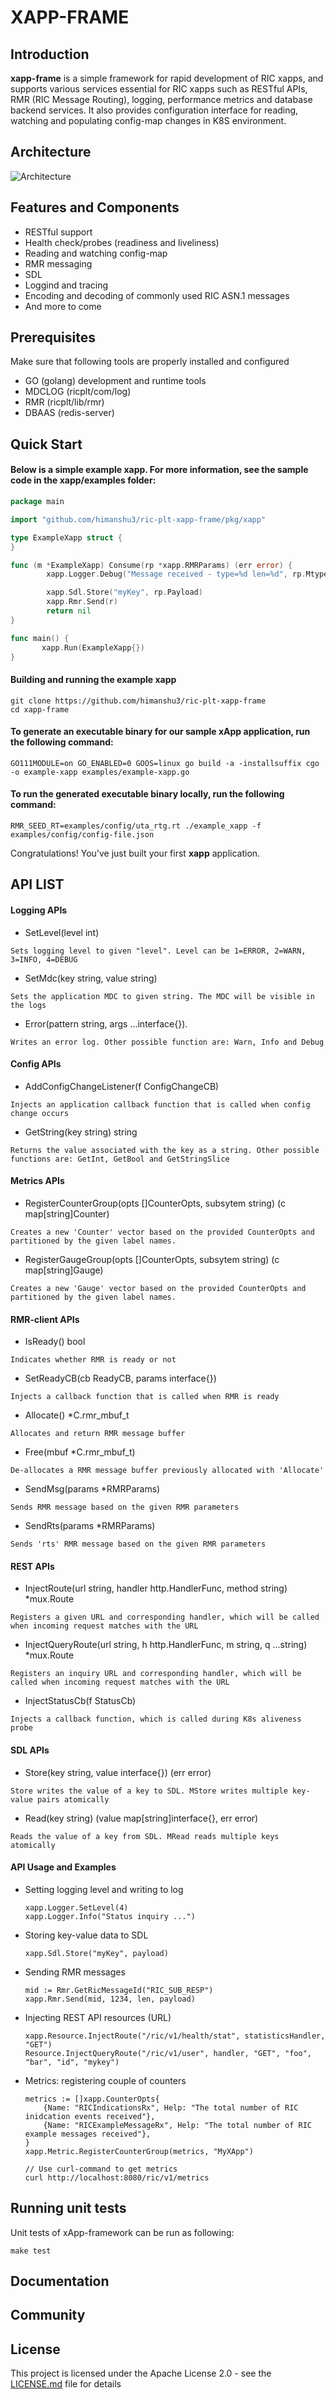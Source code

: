 # XAPP-FRAME

## Introduction
**xapp-frame** is a simple framework for rapid development of RIC xapps, and supports various services essential for RIC xapps such as RESTful APIs, RMR (RIC Message Routing), logging, performance metrics and database backend services. It also provides configuration interface for reading, watching and populating config-map changes in K8S environment.

## Architecture

![Architecture](assets/xappframe-arch.png)

## Features and Components

* RESTful support
* Health check/probes (readiness and liveliness)
* Reading and watching config-map
* RMR messaging
* SDL
* Loggind and tracing
* Encoding and decoding of commonly used RIC ASN.1 messages
* And more to come

## Prerequisites
Make sure that following tools are properly installed and configured
* GO (golang) development and runtime tools
* MDCLOG (ricplt/com/log)
* RMR (ricplt/lib/rmr)
* DBAAS (redis-server)

## Quick Start

#### Below is a simple example xapp. For more information, see the sample code in the xapp/examples folder:
```go
package main

import "github.com/himanshu3/ric-plt-xapp-frame/pkg/xapp"

type ExampleXapp struct {
}

func (m *ExampleXapp) Consume(rp *xapp.RMRParams) (err error) {
        xapp.Logger.Debug("Message received - type=%d len=%d", rp.Mtype, rp.PayloadLen)

        xapp.Sdl.Store("myKey", rp.Payload)
        xapp.Rmr.Send(r)
        return nil
}

func main() {
       xapp.Run(ExampleXapp{})
}
```
#### Building and running the example xapp

    git clone https://github.com/himanshu3/ric-plt-xapp-frame
    cd xapp-frame

#### To generate an executable binary for our sample xApp application, run the following command:

    GO111MODULE=on GO_ENABLED=0 GOOS=linux go build -a -installsuffix cgo -o example-xapp examples/example-xapp.go

#### To run the generated executable binary locally, run the following command:

    RMR_SEED_RT=examples/config/uta_rtg.rt ./example_xapp -f examples/config/config-file.json

Congratulations! You've just built your first **xapp** application.

## API LIST
#### Logging APIs
 * SetLevel(level int)
  ```
  Sets logging level to given "level". Level can be 1=ERROR, 2=WARN, 3=INFO, 4=DEBUG
  ```
 * SetMdc(key string, value string)
  ```
  Sets the application MDC to given string. The MDC will be visible in the logs
  ```
 * Error(pattern string, args ...interface{}).
  ```
  Writes an error log. Other possible function are: Warn, Info and Debug
  ```

#### Config APIs
 * AddConfigChangeListener(f ConfigChangeCB)
  ```
  Injects an application callback function that is called when config change occurs
  ```
 * GetString(key string) string
  ```
  Returns the value associated with the key as a string. Other possible functions are: GetInt, GetBool and GetStringSlice
  ```

#### Metrics APIs
 * RegisterCounterGroup(opts []CounterOpts, subsytem string) (c map[string]Counter)
  ```
  Creates a new 'Counter' vector based on the provided CounterOpts and partitioned by the given label names.
  ```
 * RegisterGaugeGroup(opts []CounterOpts, subsytem string) (c map[string]Gauge)
  ```
  Creates a new 'Gauge' vector based on the provided CounterOpts and partitioned by the given label names.
  ```

#### RMR-client APIs
 * IsReady() bool
  ```
  Indicates whether RMR is ready or not
  ```
 * SetReadyCB(cb ReadyCB, params interface{})
  ```
  Injects a callback function that is called when RMR is ready
  ```
 * Allocate() *C.rmr_mbuf_t
  ```
  Allocates and return RMR message buffer
  ```
 * Free(mbuf *C.rmr_mbuf_t)
  ```
  De-allocates a RMR message buffer previously allocated with 'Allocate'
  ```
 * SendMsg(params *RMRParams)
  ```
  Sends RMR message based on the given RMR parameters
  ```
 * SendRts(params *RMRParams)
  ```
  Sends 'rts' RMR message based on the given RMR parameters
  ```

#### REST APIs
 * InjectRoute(url string, handler http.HandlerFunc, method string) *mux.Route
  ```
  Registers a given URL and corresponding handler, which will be called when incoming request matches with the URL
  ```
 * InjectQueryRoute(url string, h http.HandlerFunc, m string, q ...string) *mux.Route
  ```
  Registers an inquiry URL and corresponding handler, which will be called when incoming request matches with the URL
  ```
 * InjectStatusCb(f StatusCb)
  ```
  Injects a callback function, which is called during K8s aliveness probe
  ```

#### SDL APIs
 * Store(key string, value interface{}) (err error)
  ```
  Store writes the value of a key to SDL. MStore writes multiple key-value pairs atomically
  ```
 * Read(key string) (value map[string]interface{}, err error)
  ```
  Reads the value of a key from SDL. MRead reads multiple keys atomically
  ```

#### API Usage and Examples
* Setting logging level and writing to log
    ```
    xapp.Logger.SetLevel(4)
    xapp.Logger.Info("Status inquiry ...")
    ```
* Storing key-value data to SDL
    ```
    xapp.Sdl.Store("myKey", payload)
    ```
* Sending RMR messages
    ```
    mid := Rmr.GetRicMessageId("RIC_SUB_RESP")
    xapp.Rmr.Send(mid, 1234, len, payload)
    ```
* Injecting REST API resources (URL)
    ```
    xapp.Resource.InjectRoute("/ric/v1/health/stat", statisticsHandler, "GET")
    Resource.InjectQueryRoute("/ric/v1/user", handler, "GET", "foo", "bar", "id", "mykey")
    ```

* Metrics: registering couple of counters
    ```
    metrics := []xapp.CounterOpts{
		{Name: "RICIndicationsRx", Help: "The total number of RIC inidcation events received"},
		{Name: "RICExampleMessageRx", Help: "The total number of RIC example messages received"},
	}
    xapp.Metric.RegisterCounterGroup(metrics, "MyXApp")

    // Use curl-command to get metrics
    curl http://localhost:8080/ric/v1/metrics
    ```

## Running unit tests
  Unit tests of xApp-framework can be run as following:
  ```
  make test
  ```

## Documentation

## Community

## License
This project is licensed under the Apache License 2.0 - see the [LICENSE.md](LICENSE.md) file for details


